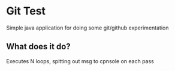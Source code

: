 # Git Test

Simple java application for doing some git/github experimentation

## What does it do?

Executes N loops, spitting out msg to cpnsole on each pass
